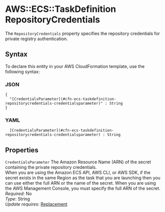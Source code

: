 # AWS::ECS::TaskDefinition RepositoryCredentials<a name="aws-properties-ecs-taskdefinition-repositorycredentials"></a>

The `RepositoryCredentials` property specifies the repository credentials for private registry authentication\.

## Syntax<a name="aws-properties-ecs-taskdefinition-repositorycredentials-syntax"></a>

To declare this entity in your AWS CloudFormation template, use the following syntax:

### JSON<a name="aws-properties-ecs-taskdefinition-repositorycredentials-syntax.json"></a>

```
{
  "[CredentialsParameter](#cfn-ecs-taskdefinition-repositorycredentials-credentialsparameter)" : String
}
```

### YAML<a name="aws-properties-ecs-taskdefinition-repositorycredentials-syntax.yaml"></a>

```
﻿  [CredentialsParameter](#cfn-ecs-taskdefinition-repositorycredentials-credentialsparameter) : String
```

## Properties<a name="aws-properties-ecs-taskdefinition-repositorycredentials-properties"></a>

`CredentialsParameter`  <a name="cfn-ecs-taskdefinition-repositorycredentials-credentialsparameter"></a>
The Amazon Resource Name \(ARN\) of the secret containing the private repository credentials\.  
When you are using the Amazon ECS API, AWS CLI, or AWS SDK, if the secret exists in the same Region as the task that you are launching then you can use either the full ARN or the name of the secret\. When you are using the AWS Management Console, you must specify the full ARN of the secret\.
*Required*: No  
*Type*: String  
*Update requires*: [Replacement](https://docs.aws.amazon.com/AWSCloudFormation/latest/UserGuide/using-cfn-updating-stacks-update-behaviors.html#update-replacement)